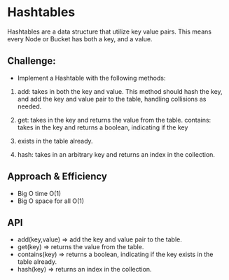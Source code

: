 # Hashtables
Hashtables are a data structure that utilize key value pairs. This means every Node or Bucket has both a key, and a value.


## Challenge:

* Implement a Hashtable with the following methods:


1. add: takes in both the key and value. This method should hash the key, and add the key and value pair to the table, handling collisions as needed.
2. get: takes in the key and returns the value from the table.
contains: takes in the key and returns a boolean, indicating if the key 
3. exists in the table already.

4. hash: takes in an arbitrary key and returns an index in the collection.


## Approach & Efficiency
* Big O time O(1) 
* Big O space for all O(1)

## API
* add(key,value) => add the key and value pair to the table.
* get(key) => returns the value from the table.
* contains(key) => returns a boolean, indicating if the key exists in the table already.
* hash(key) => returns an index in the collection.